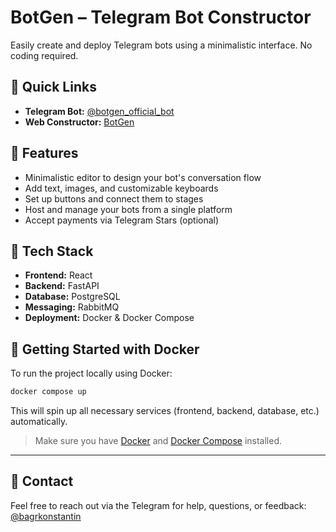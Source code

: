 # BotGen – Telegram Bot Constructor

Easily create and deploy Telegram bots using a minimalistic interface. No coding required.

## 🔗 Quick Links

- **Telegram Bot:** [@botgen_official_bot](https://t.me/botgen_official_bot)
- **Web Constructor:** [BotGen](http://185.128.107.147/)

## 🚀 Features

- Minimalistic editor to design your bot's conversation flow
- Add text, images, and customizable keyboards
- Set up buttons and connect them to stages
- Host and manage your bots from a single platform
- Accept payments via Telegram Stars (optional)

## 🧱 Tech Stack

- **Frontend:** React
- **Backend:** FastAPI
- **Database:** PostgreSQL
- **Messaging:** RabbitMQ
- **Deployment:** Docker & Docker Compose

## 🐳 Getting Started with Docker

To run the project locally using Docker:

```bash
docker compose up
```

This will spin up all necessary services (frontend, backend, database, etc.) automatically.

> Make sure you have [Docker](https://docs.docker.com/get-docker/) and [Docker Compose](https://docs.docker.com/compose/install/) installed.

---

## 💬 Contact

Feel free to reach out via the Telegram for help, questions, or feedback: [@bagrkonstantin](https://t.me/bagrkonstantin)
